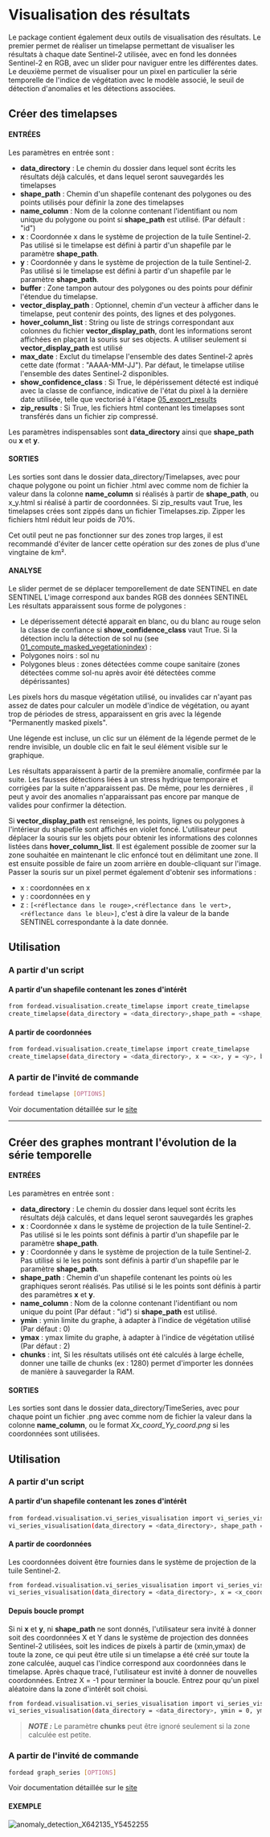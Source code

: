 # Visualisation des résultats
Le package contient également deux outils de visualisation des résultats. Le premier permet de réaliser un timelapse permettant de visualiser les résultats à chaque date Sentinel-2 utilisée, avec en fond les données Sentinel-2 en RGB, avec un slider pour naviguer entre les différentes dates.
Le deuxième permet de visualiser pour un pixel en particulier la série temporelle de l'indice de végétation avec le modèle associé, le seuil de détection d'anomalies et les détections associées.

## Créer des timelapses
#### ENTRÉES
Les paramètres en entrée sont :

- **data_directory** : Le chemin du dossier dans lequel sont écrits les résultats déjà calculés, et dans lequel seront sauvegardés les timelapses
- **shape_path** : Chemin d'un shapefile contenant des polygones ou des points utilisés pour définir la zone des timelapses
- **name_column** : Nom de la colonne contenant l'identifiant ou nom unique du polygone ou point si **shape_path** est utilisé. (Par défault : "id")
- **x** : Coordonnée x dans le système de projection de la tuile Sentinel-2. Pas utilisé si le timelapse est défini à partir d'un shapefile par le paramètre **shape_path**.
- **y** : Coordonnée y dans le système de projection de la tuile Sentinel-2. Pas utilisé si le timelapse est défini à partir d'un shapefile par le paramètre **shape_path**.
- **buffer** : Zone tampon autour des polygones ou des points pour définir l'étendue du timelapse.
- **vector_display_path** : Optionnel, chemin d'un vecteur à afficher dans le timelapse, peut contenir des points, des lignes et des polygones.
- **hover_column_list** : String ou liste de strings correspondant aux colonnes du fichier **vector_display_path**, dont les informations seront affichées en plaçant la souris sur ses objects. A utiliser seulement si **vector_display_path** est utilisé
- **max_date** : Exclut du timelapse l'ensemble des dates Sentinel-2 après cette date (format : "AAAA-MM-JJ"). Par défaut, le timelapse utilise l'ensemble des dates Sentinel-2 disponibles.
- **show_confidence_class** : Si True, le dépérissement détecté est indiqué avec la classe de confiance, indicative de l'état du pixel à la dernière date utilisée, telle que vectorisé à l'étape [05_export_results](05_export_results.md)
- **zip_results** : Si True, les fichiers html contenant les timelapses sont transférés dans un fichier zip compressé.

Les paramètres indispensables sont **data_directory** ainsi que **shape_path** ou **x** et **y**.

#### SORTIES
Les sorties sont dans le dossier data_directory/Timelapses, avec pour chaque polygone ou point un fichier .html avec comme nom de fichier la valeur dans la colonne **name_column** si réalisés à partir de **shape_path**, ou x_y.html si réalisé à partir de coordonnées.
Si zip_results vaut True, les timelapses crées sont zippés dans un fichier Timelapses.zip. Zipper les fichiers html réduit leur poids de 70%.

Cet outil peut ne pas fonctionner sur des zones trop larges, il est recommandé d'éviter de lancer cette opération sur des zones de plus d'une vingtaine de km².

#### ANALYSE
Le slider permet de se déplacer temporellement de date SENTINEL en date SENTINEL
L'image correspond aux bandes RGB des données SENTINEL
Les résultats apparaissent sous forme de polygones :
- Le déperissement détecté apparait en blanc, ou du blanc au rouge selon la classe de confiance si **show_confidence_class** vaut True.
Si la détection inclu la détection de sol nu (see [01_compute_masked_vegetationindex](https://fordead.gitlab.io/fordead_package/docs/user_guides/french/01_compute_masked_vegetationindex/)) :
- Polygones noirs : sol nu
- Polygones bleus : zones détectées comme coupe sanitaire (zones détectées comme sol-nu après avoir été détectées comme dépérissantes)

Les pixels hors du masque végétation utilisé, ou invalides car n'ayant pas assez de dates pour calculer un modèle d'indice de végétation, ou ayant trop de périodes de stress, apparaissent en gris avec la légende "Permanently masked pixels".

Une légende est incluse, un clic sur un élément de la légende permet de le rendre invisible, un double clic en fait le seul élément visible sur le graphique.

Les résultats apparaissent à partir de la première anomalie, confirmée par la suite. Les fausses détections liées à un stress hydrique temporaire et corrigées par la suite n'apparaissent pas. De même, pour les dernières , il peut y avoir des anomalies n'apparaissant pas encore par manque de  valides pour confirmer la détection.

Si **vector_display_path** est renseigné, les points, lignes ou polygones à l'intérieur du shapefile sont affichés en violet foncé. L'utilisateur peut déplacer la souris sur les objets pour obtenir les informations des colonnes listées dans **hover_column_list**.
Il est également possible de zoomer sur la zone souhaitée en maintenant le clic enfoncé tout en délimitant une zone. Il est ensuite possible de faire un zoom arrière en double-cliquant sur l'image. Passer la souris sur un pixel permet également d'obtenir ses informations :

- x : coordonnées en x
- y : coordonnées en y
- z : `[<réflectance dans le rouge>,<réflectance dans le vert>,<réflectance dans le bleu>]`, c'est à dire la valeur de la bande SENTINEL correspondante à la date donnée.

## Utilisation
### A partir d'un script
#### A partir d'un shapefile contenant les zones d'intérêt
```bash
from fordead.visualisation.create_timelapse import create_timelapse
create_timelapse(data_directory = <data_directory>,shape_path = <shape_path>, buffer = 100, name_column = "id")
```
#### A partir de coordonnées
```bash
from fordead.visualisation.create_timelapse import create_timelapse
create_timelapse(data_directory = <data_directory>, x = <x>, y = <y>, buffer = 100)
```
### A partir de l'invité de commande
```bash
fordead timelapse [OPTIONS]
```
Voir documentation détaillée sur le [site](../../cli.md#fordead-timelapse)

***

## Créer des graphes montrant l'évolution de la série temporelle
#### ENTRÉES
Les paramètres en entrée sont :

- **data_directory** : Le chemin du dossier dans lequel sont écrits les résultats déjà calculés, et dans lequel seront sauvegardés les graphes
- **x** : Coordonnée x dans le système de projection de la tuile Sentinel-2. Pas utilisé si le les points sont définis à partir d'un shapefile par le paramètre **shape_path**.
- **y** : Coordonnée y dans le système de projection de la tuile Sentinel-2. Pas utilisé si le les points sont définis à partir d'un shapefile par le paramètre **shape_path**.
- **shape_path** : Chemin d'un shapefile contenant les points où les graphiques seront réalisés. Pas utilisé si le les points sont définis à partir des paramètres **x** et **y**.
- **name_column** : Nom de la colonne contenant l'identifiant ou nom unique du point (Par défaut : "id") si **shape_path** est utilisé.
- **ymin** : ymin limite du graphe, à adapter à l'indice de végétation utilisé (Par défaut : 0)
- **ymax** : ymax limite du graphe, à adapter à l'indice de végétation utilisé (Par défaut : 2)
- **chunks** : int, Si les résultats utilisés ont été calculés à large échelle, donner une taille de chunks (ex : 1280) permet d'importer les données de manière à sauvegarder la RAM. 

#### SORTIES
Les sorties sont dans le dossier data_directory/TimeSeries, avec pour chaque point un fichier .png avec comme nom de fichier la valeur dans la colonne **name_column**, ou le format *Xx_coord_Yy_coord.png* si les coordonnées sont utilisées.

## Utilisation
### A partir d'un script
#### A partir d'un shapefile contenant les zones d'intérêt
```bash
from fordead.visualisation.vi_series_visualisation import vi_series_visualisation
vi_series_visualisation(data_directory = <data_directory>, shape_path = <shape_path>, name_column = "id", ymin = 0, ymax = 2, chunks = 100)
```
#### A partir de coordonnées
Les coordonnées doivent être fournies dans le système de projection de la tuile Sentinel-2.
```bash
from fordead.visualisation.vi_series_visualisation import vi_series_visualisation
vi_series_visualisation(data_directory = <data_directory>, x = <x_coord>, y = <y_coord>, ymin = 0, ymax = 2, chunks = 100)
```


#### Depuis boucle prompt
Si ni **x** et **y**, ni **shape_path** ne sont donnés, l'utilisateur sera invité à donner soit des coordonnées X et Y dans le système de projection des données Sentinel-2 utilisées, soit les indices de pixels à partir de (xmin,ymax) de toute la zone, ce qui peut être utile si un timelapse a été créé sur toute la zone calculée, auquel cas l'indice correspond aux coordonnées dans le timelapse.
Après chaque tracé, l'utilisateur est invité à donner de nouvelles coordonnées. Entrez X = -1 pour terminer la boucle. Entrez <ENTER> pour qu'un pixel aléatoire dans la zone d'intérêt soit choisi.

```bash
from fordead.visualisation.vi_series_visualisation import vi_series_visualisation
vi_series_visualisation(data_directory = <data_directory>, ymin = 0, ymax = 2, chunks = 100)
```

> **_NOTE :_** Le paramètre **chunks** peut être ignoré seulement si la zone calculée est petite.

### A partir de l'invité de commande
```bash
fordead graph_series [OPTIONS]
```
Voir documentation détaillée sur le [site](../../cli.md#fordead-graph_series)

#### EXEMPLE
![anomaly_detection_X642135_Y5452255](Diagrams/anomaly_detection_X642135_Y5452255.png "anomaly_detection_X642135_Y5452255")
